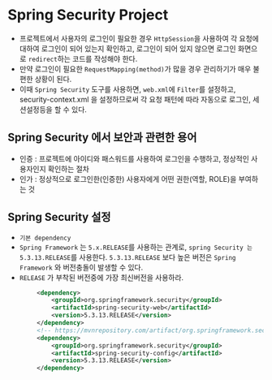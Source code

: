 # Spring Security Project
- 프로젝트에서 사용자의 로그인이 필요한 경우 `HttpSession`을 사용하여 각 요청에 대하여 로그인이 되어 있는지 확인하고, 로그인이 되어 있지 않으면 로그인 화면으로 `redirect`하는 코드를 작성해야 한다.
- 만약 로그인이 필요한 `RequestMapping(method)`가 많을 경우 관리하기가 매우 불편한 상황이 된다.
- 이때 `Spring Security` 도구를 사용하면, `web.xml`에 `Filter`를 설정하고, security-context.xml 을 설정하므로써 각 요청 패턴에 따라 자동으로 로그인, 세션설정등을 할 수 있다.

## Spring Security 에서 보안과 관련한 용어
- 인증 : 프로젝트에 아이디와 패스워드를 사용하여 로그인을 수행하고, 정상적인 사용자인지 확인하는 절차
- 인가 : 정상적으로 로그인한(인증한) 사용자에게 어떤 권한(역할, ROLE)을 부여하는 것

## Spring Security 설정
- `기본 dependency`
- `Spring Framework` 는 `5.x.RELEASE`를 사용하는 관계로, `spring Security 는 5.3.13.RELEASE`를 사용한다. `5.3.13.RELEASE` 보다 높은 버전은 `Spring Framework` 와 버전충돌이 발생할 수 있다.
- `RELEASE` 가 부착된 버전중에 가장 최신버전을 사용하라.
```xml
		<dependency>
			<groupId>org.springframework.security</groupId>
			<artifactId>spring-security-web</artifactId>
			<version>5.3.13.RELEASE</version>
		</dependency>
		<!-- https://mvnrepository.com/artifact/org.springframework.security/spring-security-config -->
		<dependency>
			<groupId>org.springframework.security</groupId>
			<artifactId>spring-security-config</artifactId>
			<version>5.3.13.RELEASE</version>
		</dependency>
```